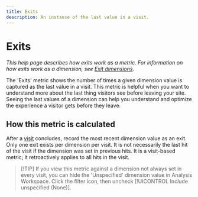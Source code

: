 ```yaml
---
title: Exits
description: An instance of the last value in a visit.
---
```


# Exits

*This help page describes how exits work as a metric. For information on how exits work as a dimension, see [Exit dimensions](../dimensions/exit-dimensions.md).*

The 'Exits' metric shows the number of times a given dimension value is captured as the last value in a visit. This metric is helpful when you want to understand more about the last thing visitors see before leaving your site. Seeing the last values of a dimension can help you understand and optimize the experience a visitor gets before they leave.

## How this metric is calculated

After a [visit](visits.md) concludes, record the most recent dimension value as an exit. Only one exit exists per dimension per visit. It is not necessarily the last hit of the visit if the dimension was set in previous hits. It is a visit-based metric; it retroactively applies to all hits in the visit.

>[!TIP] If you view this metric against a dimension not always set in every visit, you can hide the 'Unspecified' dimension value in Analysis Workspace. Click the filter icon, then uncheck [!UICONTROL Include unspecified (None)].

